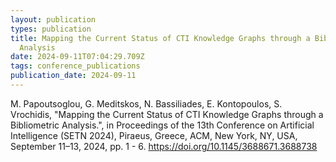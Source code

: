 ```yaml
---
layout: publication
types: publication
title: Mapping the Current Status of CTI Knowledge Graphs through a Bibliometric
  Analysis
date: 2024-09-11T07:04:29.709Z
tags: conference_publications
publication_date: 2024-09-11
---
```

<!--StartFragment-->

M. Papoutsoglou, G. Meditskos, N. Bassiliades, E. Kontopoulos, S. Vrochidis, "Mapping the Current Status of CTI Knowledge Graphs through a Bibliometric Analysis.", in Proceedings of the 13th Conference on Artificial Intelligence (SETN 2024), Piraeus, Greece, ACM, New York, NY, USA, September 11–13, 2024, pp. 1 - 6. <https://doi.org/10.1145/3688671.3688738>

<!--EndFragment-->